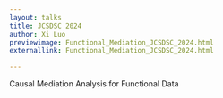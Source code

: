 ```yaml
---
layout: talks
title: JCSDSC 2024
author: Xi Luo
previewimage: Functional_Mediation_JCSDSC_2024.html
externallink: Functional_Mediation_JCSDSC_2024.html

---
```

Causal Mediation Analysis for Functional Data